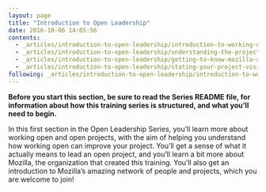 ```yaml
---
layout: page
title: "Introduction to Open Leadership"
date: 2016-10-06 14:05:56
contents:
  - _articles/introduction-to-open-leadership/introduction-to-working-open.md
  - _articles/introduction-to-open-leadership/understanding-the-project-lead-role.md
  - _articles/introduction-to-open-leadership/getting-to-know-mozilla-and-the-leadership-network.md
  - _articles/introduction-to-open-leadership/stating-your-project-vision.md
following: _articles/introduction-to-open-leadership/introduction-to-working-open.md
---
```


**Before you start this section, be sure to read the Series README file, for information about how this training series is structured, and what you’ll need to begin.**

In this first section in the Open Leadership Series, you’ll learn more about working open and open projects, with the aim of helping you understand how working open can improve your project. You’ll get a sense of what it actually means to lead an open project, and you’ll learn a bit more about Mozilla, the organization that created this training. You’ll also get an introduction to Mozilla’s amazing network of people and projects, which you are welcome to join!
